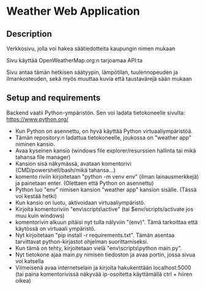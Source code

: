 # Weather Web Application

## Description

Verkkosivu, jolla voi hakea säätiedotteita kaupungin nimen mukaan

Sivu käyttää OpenWeatherMap.org:n tarjoamaa API:ta

Sivu antaa tämän hetkisen säätyypin, lämpötilan, tuulennopeuden ja ilmankosteuden, sekä myös muuttaa kuvia että taustavärejä sään mukaan

## Setup and requirements

Backend vaatii Python-ympäristön. Sen voi ladata tietokoneelle sivulta: https://www.python.org/

- Kun Python on asennettu, on hyvä käyttää Python virtuaaliympäristöä. 
- Tämän repository:n ladattua tietokoneelle, joukossa on "weather app" niminen kansio.
- Avaa kyseinen kansio (windows file explorer/resurssien hallinta tai mikä tahansa file manager)
- Kansion sisä näkymässä, avataan komentorivi (CMD/powershell/bash/mikä tahansa...)
- komento riviin kirjoitetaan "python -m venv env" (ilman lainausmerkkejä) ja painetaan enter. (Olettaen että Python on asennettu)
- Python luo "env" nimisen kansion "weather app" kansion sisälle. (Tässä voi kestää hetki)
- Kun kansio on luotu, aktivoidaan virtuaaliympäristö. 
- Kirjoita komentoriviin "env\scripts\active" (tai $env/scripts/activate jos muu kuin windows)
- komentorivin alkuun pitäisi nyt tulla nälyviin "(env)". Tämä tarkoittaa että käytössä on virtuaali ympäristö.
- Nyt kirjoitetaan "pip install -r requirements.txt". Tämän asentaa tarvittavat python-kirjastot ohjelman suorittamiseksi.
- Kun tämä on tehty, kirjoitetaan vielä "env\scripts\python main.py".
- Nyt tietokone ajaa main.py nimisen tiedoston ja avaa portin, jossa sivua voi katsella
- Viimeisenä avaa internetselain ja kirjoita hakukenttään localhost:5000 (tai paina komentorivissä näkyvää ip-osoitetta käyttämällä ctrl + hiiren oikea) 
